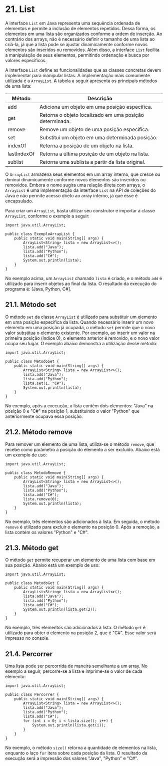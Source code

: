 # 21. List

A interface `List` em Java representa uma sequência ordenada de elementos e permite a inclusão de elementos repetidos. Dessa forma, os elementos em uma lista são organizados conforme a ordem de inserção. Ao contrário dos arrays, não é necessário definir o tamanho de uma lista ao criá-la, já que a lista pode se ajustar dinamicamente conforme novos elementos são inseridos ou removidos. Além disso, a interface `List` facilita a manipulação de seus elementos, permitindo ordenação e busca por valores específicos.

A interface `List` define as funcionalidades que as classes concretas devem implementar para manipular listas. A implementação mais comumente utilizada é a `ArrayList`. A tabela a seguir apresenta os principais métodos de uma lista:

| Método      | Descrição                                               |
| ----------- | ------------------------------------------------------- |
| add         | Adiciona um objeto em uma posição específica.           |
| get         | Retorna o objeto localizado em uma posição determinada. |
| remove      | Remove um objeto de uma posição específica.             |
| set         | Substitui um objeto em uma determinada posição.         |
| indexOf     | Retorna a posição de um objeto na lista.                |
| lastIndexOf | Retorna a última posição de um objeto na lista.         |
| sublist     | Retorna uma sublista a partir da lista original.        |

O `ArrayList` armazena seus elementos em um array interno, que cresce ou diminui dinamicamente conforme novos elementos são inseridos ou removidos. Embora o nome sugira uma relação direta com arrays, o `ArrayList` é uma implementação da interface `List` na API de coleções do Java e não permite acesso direto ao array interno, já que esse é encapsulado.

Para criar um `ArrayList`, basta utilizar seu construtor e importar a classe `ArrayList`, conforme o exemplo a seguir:

```
import java.util.ArrayList;

public class ExemploArrayList {
    public static void main(String[] args) {
        ArrayList<String> lista = new ArrayList<>();
        lista.add("Java");
        lista.add("Python");
        lista.add("C#");
        System.out.println(lista);
    }
}
```

No exemplo acima, um `ArrayList` chamado `lista` é criado, e o método `add` é utilizado para inserir objetos ao final da lista. O resultado da execução do programa é: [Java, Python, C#].

## 21.1. Método set

O método `set` da classe `ArrayList` é utilizado para substituir um elemento em uma posição específica da lista. Quando necessário inserir um novo elemento em uma posição já ocupada, o método `set` permite que o novo valor substitua o elemento existente. Por exemplo, ao inserir um valor na primeira posição (índice 0), o elemento anterior é removido, e o novo valor ocupa seu lugar. O exemplo abaixo demonstra a utilização desse método:

```
import java.util.ArrayList;

public class MetodoSet {
    public static void main(String[] args) {
        ArrayList<String> lista = new ArrayList<>();
        lista.add("Java");
        lista.add("Python");
        lista.set(1, "C#");
        System.out.println(lista);
    }
}
```

No exemplo, após a execução, a lista contém dois elementos: "Java" na posição 0 e "C#" na posição 1, substituindo o valor "Python" que anteriormente ocupava essa posição.

## 21.2. Método remove

Para remover um elemento de uma lista, utiliza-se o método `remove`, que recebe como parâmetro a posição do elemento a ser excluído. Abaixo está um exemplo de uso:

```
import java.util.ArrayList;

public class MetodoRemove {
    public static void main(String[] args) {
        ArrayList<String> lista = new ArrayList<>();
        lista.add("Java");
        lista.add("Python");
        lista.add("C#");
        lista.remove(0);
        System.out.println(lista);
    }
}
```

No exemplo, três elementos são adicionados à lista. Em seguida, o método `remove` é utilizado para excluir o elemento na posição 0. Após a remoção, a lista contém os valores "Python" e "C#".

## 21.3. Método get

O método `get` permite recuperar um elemento de uma lista com base em sua posição. Abaixo está um exemplo de uso:

```
import java.util.ArrayList;

public class MetodoGet {
    public static void main(String[] args) {
        ArrayList<String> lista = new ArrayList<>();
        lista.add("Java");
        lista.add("Python");
        lista.add("C#");
        System.out.println(lista.get(2));
    }
}
```

No exemplo, três elementos são adicionados à lista. O método `get` é utilizado para obter o elemento na posição 2, que é "C#". Esse valor será impresso no console.

## 21.4. Percorrer

Uma lista pode ser percorrida de maneira semelhante a um array. No exemplo a seguir, percorre-se a lista e imprime-se o valor de cada elemento:

```
import java.util.ArrayList;

public class Percorrer {
    public static void main(String[] args) {
        ArrayList<String> lista = new ArrayList<>();
        lista.add("Java");
        lista.add("Python");
        lista.add("C#");
        for (int i = 0; i < lista.size(); i++) {
            System.out.println(lista.get(i));
        }
    }
}
```

No exemplo, o método `size()` retorna a quantidade de elementos na lista, enquanto o laço `for` itera sobre cada posição da lista. O resultado da execução será a impressão dos valores "Java", "Python" e "C#".